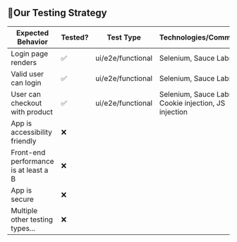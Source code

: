 ## 🧪Our Testing Strategy

| Expected Behavior                     | Tested? | Test Type         | Technologies/Comments |
|---------------------------------------| ------- | ----------------- | --------------------- |
| Login page renders                    | ✅      | ui/e2e/functional | Selenium, Sauce Labs                      |
| Valid user can login                  | ✅      | ui/e2e/functional |  Selenium, Sauce Labs                     |
| User can checkout with product        | ✅      | ui/e2e/functional |  Selenium, Sauce Labs, Cookie injection, JS injection                     |
| App is accessibility friendly         | ❌      |                   |                       |
| Front-end performance is at least a B | ❌      |                   |                       |
| App is secure                         | ❌      |                   |                       |
| Multiple other testing types...       | ❌      |                   |                       |

